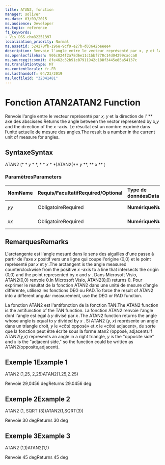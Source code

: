 ```yaml
---
title: ATAN2, fonction
manager: soliver
ms.date: 03/09/2015
ms.audience: Developer
ms.topic: reference
f1_keywords:
- Vis_DSS.chm82251397
localization_priority: Normal
ms.assetid: 524278fb-196e-9cf9-e27b-d03642beeee4
description: Renvoie l'angle entre le vecteur représenté par x, y et la direction de l'axe des abscisses. Le résultat est un nombre exprimé dans l’unité actuelle de mesure des angles.
ms.openlocfilehash: 906c024f2a78d6e11c1bbf770c14d04299cadca8
ms.sourcegitcommit: 8fe462c32b91c87911942c188f3445e85a54137c
ms.translationtype: MT
ms.contentlocale: fr-FR
ms.lasthandoff: 04/23/2019
ms.locfileid: "32341481"
---
```

# <a name="atan2-function"></a><span data-ttu-id="636c8-104">Fonction ATAN2</span><span class="sxs-lookup"><span data-stu-id="636c8-104">ATAN2 Function</span></span>

<span data-ttu-id="636c8-105">Renvoie l'angle entre le vecteur représenté par *x, y* et la direction de l' \*\* axe des abscisses.</span><span class="sxs-lookup"><span data-stu-id="636c8-105">Returns the angle between the vector represented by  *x,y*  and the direction of the  *x*  -axis.</span></span> <span data-ttu-id="636c8-106">Le résultat est un nombre exprimé dans l’unité actuelle de mesure des angles.</span><span class="sxs-lookup"><span data-stu-id="636c8-106">The result is a number in the current unit of measure for angles.</span></span> 
  
## <a name="syntax"></a><span data-ttu-id="636c8-107">Syntaxe</span><span class="sxs-lookup"><span data-stu-id="636c8-107">Syntax</span></span>

<span data-ttu-id="636c8-108">ATAN2 (\* \* *y* \* \*, \* \* *x* \* \*)</span><span class="sxs-lookup"><span data-stu-id="636c8-108">ATAN2(\*\* *y* \*\*, \*\* *x* \*\* )</span></span> 
  
### <a name="parameters"></a><span data-ttu-id="636c8-109">Paramètres</span><span class="sxs-lookup"><span data-stu-id="636c8-109">Parameters</span></span>

|<span data-ttu-id="636c8-110">**Nom**</span><span class="sxs-lookup"><span data-stu-id="636c8-110">**Name**</span></span>|<span data-ttu-id="636c8-111">**Requis/Facultatif**</span><span class="sxs-lookup"><span data-stu-id="636c8-111">**Required/Optional**</span></span>|<span data-ttu-id="636c8-112">**Type de données**</span><span class="sxs-lookup"><span data-stu-id="636c8-112">**Data Type**</span></span>|<span data-ttu-id="636c8-113">**Description**</span><span class="sxs-lookup"><span data-stu-id="636c8-113">**Description**</span></span>|
|:-----|:-----|:-----|:-----|
| <span data-ttu-id="636c8-114">_y_</span><span class="sxs-lookup"><span data-stu-id="636c8-114">_y_</span></span> <br/> |<span data-ttu-id="636c8-115">Obligatoire</span><span class="sxs-lookup"><span data-stu-id="636c8-115">Required</span></span>  <br/> |<span data-ttu-id="636c8-116">**Numérique**</span><span class="sxs-lookup"><span data-stu-id="636c8-116">**Numeric**</span></span> <br/> |<span data-ttu-id="636c8-117">Valeur _y_du point.</span><span class="sxs-lookup"><span data-stu-id="636c8-117">The  _y_-value of the point.</span></span>  <br/> |
| <span data-ttu-id="636c8-118">_x_</span><span class="sxs-lookup"><span data-stu-id="636c8-118">_x_</span></span> <br/> |<span data-ttu-id="636c8-119">Obligatoire</span><span class="sxs-lookup"><span data-stu-id="636c8-119">Required</span></span>  <br/> |<span data-ttu-id="636c8-120">**Numérique**</span><span class="sxs-lookup"><span data-stu-id="636c8-120">**Numeric**</span></span> <br/> |<span data-ttu-id="636c8-121">Valeur _x_du point.</span><span class="sxs-lookup"><span data-stu-id="636c8-121">The  _x_-value of the point.</span></span>  <br/> |
   
## <a name="remarks"></a><span data-ttu-id="636c8-122">Remarques</span><span class="sxs-lookup"><span data-stu-id="636c8-122">Remarks</span></span>

<span data-ttu-id="636c8-123">L'arctangente est l'angle mesuré dans le sens des aiguilles d'une passe à partir de l'axe *x* positif vers une ligne qui coupe l'origine (0,0) et le point représenté par *x* et *y* .</span><span class="sxs-lookup"><span data-stu-id="636c8-123">The arctangent is the angle measured counterclockwise from the positive  *x*  -axis to a line that intersects the origin (0,0) and the point represented by  *x*  and  *y*  .</span></span> <span data-ttu-id="636c8-124">Dans Microsoft Visio, ATAN2(0,0) renvoie 0.</span><span class="sxs-lookup"><span data-stu-id="636c8-124">In Microsoft Visio, ATAN2(0,0) returns 0.</span></span> <span data-ttu-id="636c8-125">Pour exprimer le résultat de la fonction ATAN2 dans une unité de mesure d’angle différente, utilisez les fonctions DEG ou RAD.</span><span class="sxs-lookup"><span data-stu-id="636c8-125">To force the result of ATAN2 into a different angular measurement, use the DEG or RAD function.</span></span> 
  
<span data-ttu-id="636c8-126">La fonction ATAN2 est l'antifonction de la fonction TAN.</span><span class="sxs-lookup"><span data-stu-id="636c8-126">The ATAN2 function is the antifunction of the TAN function.</span></span> <span data-ttu-id="636c8-127">La fonction ATAN2 renvoie l'angle dont l'angle est égal à *y* divisé par *x* .</span><span class="sxs-lookup"><span data-stu-id="636c8-127">The ATAN2 function returns the angle whose angle is equal to  *y*  divided by  *x*  .</span></span> <span data-ttu-id="636c8-128">Si ATAN2 (*y, x*) représente un angle dans un triangle droit, *y* le «côté opposé» et *x* le «côté adjacent», de sorte que la fonction peut être écrite sous la forme atan2 (opposé, adjacent).</span><span class="sxs-lookup"><span data-stu-id="636c8-128">If ATAN2(*y,x*) represents an angle in a right triangle,  *y*  is the "opposite side" and  *x*  is the "adjacent side," so the function could be written as ATAN2(opposite,adjacent).</span></span> 
  
## <a name="example-1"></a><span data-ttu-id="636c8-129">Exemple 1</span><span class="sxs-lookup"><span data-stu-id="636c8-129">Example 1</span></span>

<span data-ttu-id="636c8-130">ATAN2 (1,25, 2,25)</span><span class="sxs-lookup"><span data-stu-id="636c8-130">ATAN2(1.25,2.25)</span></span>
  
<span data-ttu-id="636c8-131">Renvoie 29,0456 deg</span><span class="sxs-lookup"><span data-stu-id="636c8-131">Returns 29.0456 deg</span></span>
  
## <a name="example-2"></a><span data-ttu-id="636c8-132">Exemple 2</span><span class="sxs-lookup"><span data-stu-id="636c8-132">Example 2</span></span>

<span data-ttu-id="636c8-133">ATAN2 (1, SQRT (3))</span><span class="sxs-lookup"><span data-stu-id="636c8-133">ATAN2(1,SQRT(3))</span></span>
  
<span data-ttu-id="636c8-134">Renvoie 30 deg</span><span class="sxs-lookup"><span data-stu-id="636c8-134">Returns 30 deg</span></span>
  
## <a name="example-3"></a><span data-ttu-id="636c8-135">Exemple 3</span><span class="sxs-lookup"><span data-stu-id="636c8-135">Example 3</span></span>

<span data-ttu-id="636c8-136">ATAN2 (1,1)</span><span class="sxs-lookup"><span data-stu-id="636c8-136">ATAN2(1,1)</span></span>
  
<span data-ttu-id="636c8-137">Renvoie 45 deg</span><span class="sxs-lookup"><span data-stu-id="636c8-137">Returns 45 deg</span></span>
  

